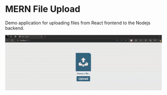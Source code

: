 # MERN File Upload 
Demo application for uploading files from React frontend to the Nodejs backend.

![demo](demos/demo.gif)


